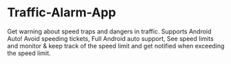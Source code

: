 # Traffic-Alarm-App
Get warning about speed traps and dangers in traffic. Supports Android Auto! Avoid speeding tickets, Full Android auto support, See speed limits and monitor &amp; keep track of the speed limit and get notified when exceeding the speed limit.
